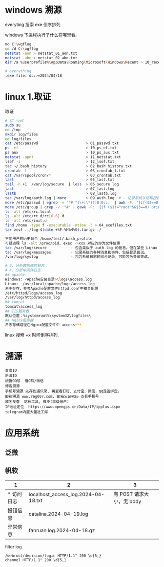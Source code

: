 # windows 溯源

everyting 搜索 exe 倒序排列

windows 下进程执行了什么在哪里看。

```sh
md C:\wgflog
cd /d C:\wgflog
netstat -aon > netstat_01_aon.txt
netstat -abn > netstat_02_abn.txt
dir /a %userprofile%\AppData\Roaming\Microsoft\Windows\Recent > 10_recent.txt

# everything
.exe file: dc:>=2024/04/18
```

# linux 1.取证

取证

```sh
# 切 root
sudo su
cd /tmp
mkdir log/files
cd log/files
cat /etc/passwd                      > 01_passwd.txt
ps -ef                               > 10_ps_ef.txt
ps aux                               > 10_ps_aux.txt
netstat -apnt                        > 11_netstat.txt
lsof -i                              > 12_lsof.txt
tac ~/.bash_history                  > 02_bash_history.txt
crontab -l                           > 03_crontab_l.txt
cat /var/spool/cron/*                > 03_crontab.txt
last                                 > 05_last.txt
tail -n +1  /var/log/secure  | less  > 06_secure.log
last                                 > 07_last.log
lastb                                > 08_lastb.log
tac /var/log/auth.log | more         > 09_auth.log  # - 记录系统认证和授权相关的事件，包括登录尝试。
more /etc/passwd | egrep -v '^#|^(\+:\*)?:0:0:::' | awk -F: '{if($3==0) print $1}' > 09_uid_is_0.log  # - 记录系统认证和授权相关的事件，包括登录尝试。
more /etc/group | grep -v '^#' | gawk -F: '{if ($1!="root"&&$3==0) print $1}' > 09_root_group_user.log
ls -alt /etc/rc.local 
ls -alt /etc/rc.d/rc[0~6].d
ls -alt /etc/init.d
find /home -type f -executable -mtime -3 > 04_exefiles.txt
tar zcvf ../log-$(date +%F-%H%M%S).tar.gz ./

不同用户的历史命令 /home/test/.bash_profile
可疑进程 ls -alt /proc/pid, exec ->xxx 对应的即为文件位置
tac /var/log/secure           - 包含类似于 auth.log 的信息，但在某些 Linux 发行版中使用。
tac /var/log/messages         - 记录系统的各种消息和事件，包括登录尝试。
/var/log/syslog               - 包含系统日志的综合记录，可能包括登录尝试。

# 6、分析数据库的日志
# 4、分析中间件日志
## apache
Windows: <Apache安装目录>\logs\access.log
Linux:  /usr/local/apache/logs/access_log
若不存在，参考Apache配置文件httpd.conf中相关配置
/etc/httpd/logs/access_log
/var/log/httpd/access_log
## tomcat
tomcat\access_log
## IIS服务器
默认位置：%systemroot%\system32\logfiles\ 
## nginx服务器
日志存储路径在Nginx配置文件中 access***
```

linux 搜索 +x 时间倒序排列.
# 溯源
```
百度ID
新浪ID
根据QQ号  搜Q群/微信
博客溯源
手机号溯源 先存到通讯录, 再查看钉钉、支付宝、微信，qq是否绑定。
邮箱溯源 www.reg007.com, 邮箱忘记密码 查看手机号
域名反查  站长工具, 微步(高级账户)
IP地址定位  https://www.opengps.cn/Data/IP/ipplus.aspx
telegram内置大量社工库
```
# 应用系统

## 泛微

## 帆软

| 1           | 2                                   | 3                         |
| ----------- | ----------------------------------- | ------------------------- |
| \* 访问日志 | localhost_access_log.2024-04-18.txt | 有 POST 请求大小，无 body |
| 报错信息    | catalina.2024-04-19.log             |
| 异常信息    | fanruan.log.2024-04-18.gz           |

filter log
```
/webroot/decision/login HTTP/1.1" 200 \d{5,}
channel HTTP/1.1" 200 \d{5,}
```